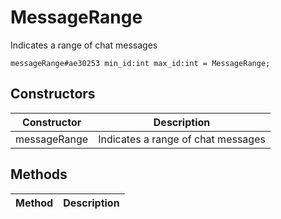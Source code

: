 # MessageRange
Indicates a range of chat messages

```
messageRange#ae30253 min_id:int max_id:int = MessageRange;
```

## Constructors
| Constructor | Description |
| ---- | ----------- |
| messageRange | Indicates a range of chat messages |


## Methods
| Method | Description |
| ---- | ----------- |


